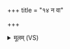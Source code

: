 +++
title = "१४ न वा"

+++
<details><summary>मूलम् (VS)</summary>

न वा उ॑ ते त॒नूंत॒न्वा॒३॒॑ सं पि॑पृच्यां पा॒पमा॑हु॒र्यः स्वसा॑रं नि॒गच्छा॑त्।  
असं॑यदे॒तन्मन॑सोहृ॒दो मे॒ भ्राता॒ स्वसुः॒ शय॑ने॒ यच्छयी॑य ॥
</details>